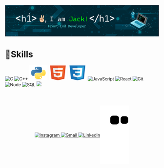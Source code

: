 <div align="center">
  <img src="https://github.com/jacksonMarcelinoFreitas/jacksonMarcelinoFreitas/blob/main/images/Capa%20GitHub.png"></img>
</div>
<h1>🚀Skills</h1>
<div style="display: inline_block">
    <div>
      <img alt="C" height="50" width="60" src="https://cdn.jsdelivr.net/gh/devicons/devicon/icons/c/c-original.svg">
      <img alt="C++" height="50" width="60" src="https://cdn.jsdelivr.net/gh/devicons/devicon/icons/cplusplus/cplusplus-plain.svg">
      <img alt="Python" height="50" width="60" src="https://raw.githubusercontent.com/devicons/devicon/master/icons/python/python-original.svg">
      <img alt="HTML" height="50" width="60" src="https://raw.githubusercontent.com/devicons/devicon/master/icons/html5/html5-original.svg">
      <img alt="CSS" height="50" width="60" src="https://raw.githubusercontent.com/devicons/devicon/master/icons/css3/css3-original.svg">
      <img alt="JavaScript" height="50" width="60" src="https://cdn.jsdelivr.net/gh/devicons/devicon/icons/javascript/javascript-plain.svg" />
      <img alt="React" height="50" width="60" src="https://cdn.jsdelivr.net/gh/devicons/devicon/icons/react/react-original.svg" />
      <img alt="Git" height="50" width="60" src="https://cdn.jsdelivr.net/gh/devicons/devicon/icons/git/git-original.svg" />
      <img alt="Node" height="50" width="60" src="https://cdn.jsdelivr.net/gh/devicons/devicon/icons/nodejs/nodejs-original.svg" />
      <img alt="SQL" height="50" width="60" src="https://cdn.jsdelivr.net/gh/devicons/devicon/icons/mysql/mysql-original.svg" />
      <img height="250" src="https://user-images.githubusercontent.com/88464195/198908213-33013169-f6e6-4a9e-8d12-d05abf4f17cc.gif"></img>
    </div>
  </div>
</div>

##

<br>

<div style="display:flex; justify-content:center; align-items:center; width: 100%">
  <div align="center">
    <a href="https://www.instagram.com/jacksonm.f/" target="_blank">
      <img alt="Instagram" src="https://img.shields.io/badge/-Instagram-%23E4405F?style=for-the-badge&logo=instagram&logoColor=white" target="_blank">
    </a>
    <a href = "mailto: jacksonzitap.mc@gmail.com"  target="_blank">
      <img alt="Gmail" src="https://img.shields.io/badge/Gmail-D14836?style=for-the-badge&logo=gmail&logoColor=white" target="_blank">
    </a>
    <a href="https://www.linkedin.com/in/jackson-marcelino-de-freitas-900a18209/" target="_blank">
      <img alt="Linkedin" src="https://img.shields.io/badge/LinkedIn-0077B5?style=for-the-badge&logo=linkedin&logoColor=white" target="_blank">
    </a>
</div>

##

  ![Snake animation](https://github.com/jacksonMarcelinoFreitas/jacksonMarcelinoFreitas/blob/output/github-contribution-grid-snake.svg)
</div>

